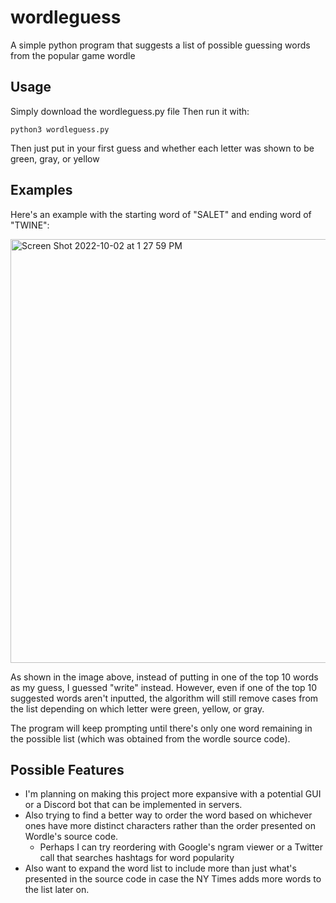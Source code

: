 # wordleguess
 A simple python program that suggests a list of possible guessing words from the popular game wordle
 
## Usage
Simply download the wordleguess.py file 
Then run it with:

`python3 wordleguess.py`

Then just put in your first guess and whether each letter was shown to be green, gray, or yellow

## Examples
Here's an example with the starting word of "SALET" and ending word of "TWINE":

<img width="678" alt="Screen Shot 2022-10-02 at 1 27 59 PM" src="https://user-images.githubusercontent.com/9218849/193467637-80f668db-2912-40a9-ade1-c229fbd74071.png">

As shown in the image above, instead of putting in one of the top 10 words as my guess, I guessed "write" instead. However, even if one of the top 10 suggested words aren't inputted, the algorithm will still remove cases from the list depending on which letter were green, yellow, or gray.

The program will keep prompting until there's only one word remaining in the possible list (which was obtained from the wordle source code). 

## Possible Features
- I'm planning on making this project more expansive with a potential GUI or a Discord bot that can be implemented in servers.
- Also trying to find a better way to order the word based on whichever ones have more distinct characters rather than the order presented on Wordle's source code. 
  - Perhaps I can try reordering with Google's ngram viewer or a Twitter call that searches hashtags for word popularity
- Also want to expand the word list to include more than just what's presented in the source code in case the NY Times adds more words to the list later on.


